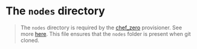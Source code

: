 # The `nodes` directory

> The `nodes` directory is required by the [chef_zero] provisioner. See more 
> [here][vagrant_issues_6862]. This file ensures that the `nodes` folder is 
> present when git cloned.

[chef_zero]: https://www.vagrantup.com/docs/provisioning/chef_zero.html
[vagrant_issues_6862]: https://github.com/mitchellh/vagrant/issues/6862#issuecomment-203512901